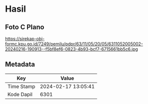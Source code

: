 # Hasil

## Foto C Plano

https://sirekap-obj-formc.kpu.go.id/7249/pemilu/pdpr/63/11/05/20/05/6311052005002-20240216-190913--f5bf8ef6-0823-4b93-bcf7-6715661bb5c6.jpg


## Metadata

| Key        | Value               |
| ---------- | ------------------- |
| Time Stamp | 2024-02-17 13:05:41 |
| Kode Dapil | 6301                |



